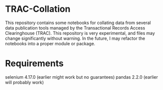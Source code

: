 # TRAC-Collation
This repository contains some notebooks for collating data from several data publication tools managed by the Transactional Records Access Clearinghouse (TRAC). This repository is very experimental, and files may change significantly without warning. In the future, I may refactor the notebooks into a proper module or package.

# Requirements
selenium 4.17.0 (earlier might work but no guarantees)
pandas 2.2.0 (earlier will probably work)
